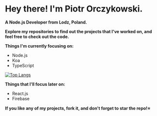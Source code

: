 # Hey there! I'm Piotr Orczykowski. #
**A Node.js Developer from Lodz, Poland.**

**Explore my repositories to find out the projects that I've worked on, and feel free to check out the code.**

**Things I'm currently focusing on:**
* Node.js
* Koa
* TypeScript

[![Top Langs](https://github-readme-stats-sigma-five.vercel.app/api/top-langs/?username=piotrorczykowski&layout=compact)](https://github.com/anuraghazra/github-readme-stats)

**Things that I'll focus later on:**
* React.js
* Firebase

**If you like any of my projects, fork it, and don't forget to star the repo!:star:**
